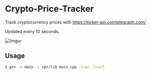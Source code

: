 # Crypto-Price-Tracker
Track cryptocurrency prices with https://ticker-api.cointelegraph.com/

Updated every 10 seconds.

![Imgur](https://i.imgur.com/zxTXBGO.png)

## Usage
```bash
$ g++ -o main -L cpr/lib main.cpp -lcpr -lcurl
```

